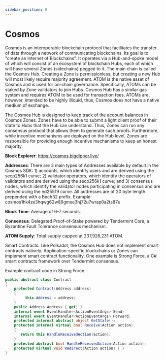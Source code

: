 ```yaml
---
sidebar_position: 8
---
```


# Cosmos

Cosmos is an interoperable blockchain protocol that facilitates the transfer of data through a network of communicating blockchains. Its goal is to "create an Internet of Blockchains". It operates via a Hub-and-spoke model of which will consist of an ecosystem of blockchain Hubs, each of which will have several Zones (sidechains) pegged to it. The main chain is called the Cosmos Hub. Creating a Zone is permissionless, but creating a new Hub will most likely require majority agreement. ATOM is the native asset of Cosmos and is used for on-chain governance. Specifically, ATOMs can be staked by Zone validators to join Hubs. Cosmos Hub has a similar gas system and requires ATOM to be used for transaction fees. ATOMs are, however, intended to be highly illiquid, thus, Cosmos does not have a native medium of exchange.

The Cosmos Hub is designed to keep track of the account balances in Cosmos Zones. Zones have to be able to submit a light client proof of their state to Hubs that the Hub can understand. Thus, Zones can run any consensus protocol that allows them to generate such proofs. Furthermore, while incentive mechanisms are deployed on the Hub level, Zones are responsible for providing enough incentive mechanisms to keep an honest majority.

**Block Explorer**: https://cosmos.bigdipper.live/

**Addresses**: There are 3 main types of Addresses available by default in the Cosmos SDK: 1) accounts, which identify users and are derived using the secp256k1 curve; 2) validator operators, which identify the operators of validators and are derived using the secp256k1 curve; and 3) consensus nodes, which identify the validator nodes participating in consensus and are derived using the ed25519 curve. All addresses are of 20 byte length prepended with a Bech32 prefix.
Example: cosmos1hk4ze3hqwg62w89gmee3hj72u7wrap0a2ts87u

**Block Time**: Average of 6-7 seconds.

**Consensus**: Delegated Proof-of-Stake powered by Tendermint Core, a Byzantine Fault Tolerance consensus mechanism.

**ATOM Supply**: Total supply capped at 237,928,231 ATOM.

Smart Contracts: Like Polkadot, the Cosmos Hub does not implement smart contracts natively. Application-specific blockchains or Zones can implement smart contract functionality. One example is Strong Force, a C# smart contracts framework over Tendermint consensus.

Example contract code in Strong Force:

```c#
public abstract class Contract
{
    protected Contract(Address address)
    {
         this.Address = address;
    }
    public Address Address { get; }
    internal event EventHandler<ActionEventArgs> Send;
    internal event EventHandler<ActionEventArgs> Forward;
    protected internal abstract object GetState();
    protected internal virtual bool Receive(Action action)
    {
       return this.HandleReceivedAction(action);
    }
    protected abstract bool HandleReceivedAction(Action action);
    protected virtual void Redirect(Action action) { }
}
```
